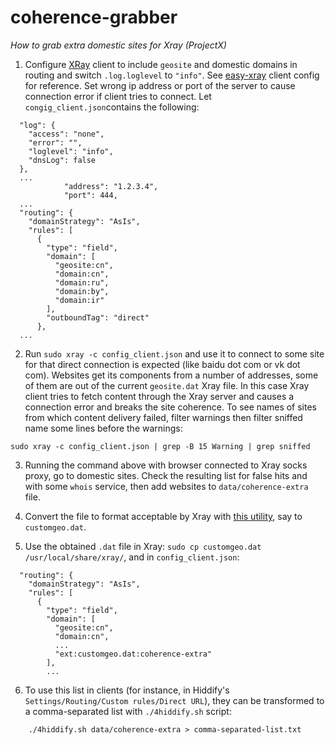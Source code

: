 # coherence-grabber

*How to grab extra domestic sites for Xray (ProjectX)*

1. Configure [XRay](https://xtls.github.io/en/) client to include `geosite` and domestic domains in routing and switch `.log.loglevel` to
   `"info"`. See [easy-xray](https://github.com/EvgenyNerush/easy-xray) client config for reference. Set wrong ip address or port of the
   server to cause connection error if client tries to connect. Let `congig_client.json`contains the following:
```
  "log": {
    "access": "none",
    "error": "",
    "loglevel": "info",
    "dnsLog": false
  },
  ...
            "address": "1.2.3.4",
            "port": 444,
  ...
  "routing": {
    "domainStrategy": "AsIs",
    "rules": [
      {
        "type": "field",
        "domain": [
          "geosite:cn",
          "domain:cn",
          "domain:ru",
          "domain:by",
          "domain:ir"
        ],
        "outboundTag": "direct"
      },
  ...
```

2. Run `sudo xray -c config_client.json` and use it to connect to some site for that direct connection is expected (like baidu dot com or vk
   dot com). Websites get its components from a number of addresses, some of them are out of the current `geosite.dat` Xray file. In this
   case Xray client tries to fetch content through the Xray server and causes a connection error and breaks the site coherence. To see names
   of sites from which content delivery failed, filter warnings then filter sniffed name some lines before the warnings:
```
sudo xray -c config_client.json | grep -B 15 Warning | grep sniffed
```

3. Running the command above with browser connected to Xray socks proxy, go to domestic sites. Check the resulting list for false hits and
   with some `whois` service, then add websites to `data/coherence-extra` file.

4. Convert the file to format acceptable by Xray with [this utility](https://github.com/v2fly/domain-list-community), say to
   `customgeo.dat`.

5. Use the obtained `.dat` file in Xray: `sudo cp customgeo.dat /usr/local/share/xray/`, and in `config_client.json`:
```
  "routing": {
    "domainStrategy": "AsIs",
    "rules": [
      {
        "type": "field",
        "domain": [
          "geosite:cn",
          "domain:cn",
          ...
          "ext:customgeo.dat:coherence-extra"
        ],
        ...
```

6. To use this list in clients (for instance, in Hiddify's `Settings/Routing/Custom rules/Direct URL`), they can be transformed to a
   comma-separated list with `./4hiddify.sh` script:
```
    ./4hiddify.sh data/coherence-extra > comma-separated-list.txt
```

